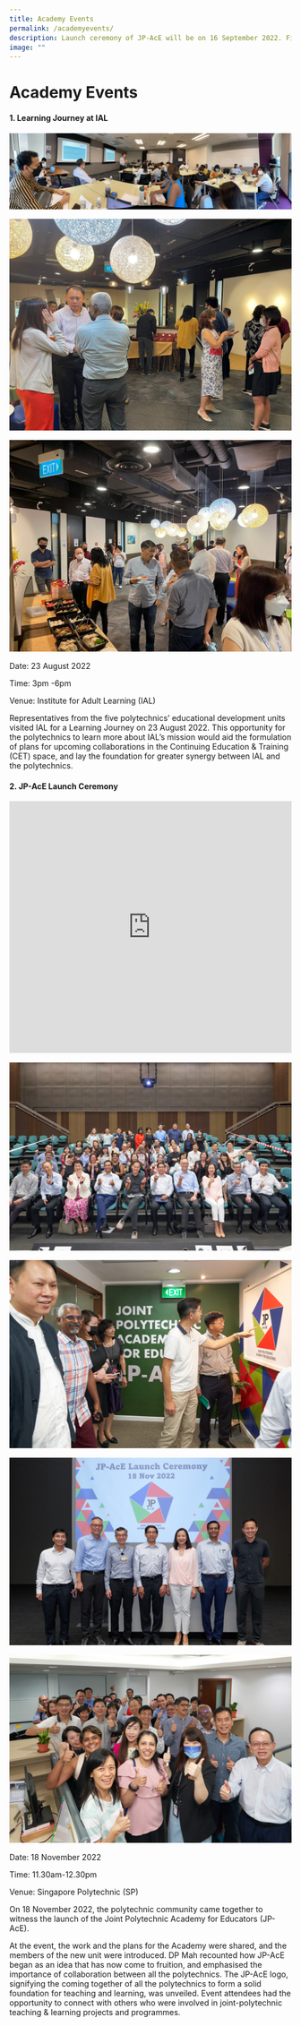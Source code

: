 ```yaml
---
title: Academy Events
permalink: /academyevents/
description: Launch ceremony of JP-AcE will be on 16 September 2022. Find out more!
image: ""
---
```

# Academy Events


#### 1. Learning Journey at IAL

![](/images/IALvisit1.jpeg)

![](/images/IALvisit2.jpeg)

![](/images/IALvisit3.jpeg)

Date: 23 August 2022

Time: 3pm -6pm

Venue: Institute for Adult Learning (IAL)

Representatives from the five polytechnics’ educational development units visited IAL for a Learning Journey on 23 August 2022. This opportunity for the polytechnics to learn more about IAL’s mission would aid the formulation of plans for upcoming collaborations in the Continuing Education & Training (CET) space, and lay the foundation for greater synergy between IAL and the polytechnics.

      

#### 2. JP-AcE Launch Ceremony 


<iframe width="100%" height="450" src="https://www.youtube.com/embed/Vel55c-4N3s?controls=0" title="YouTube video player" frameborder="0" allow="accelerometer; autoplay; clipboard-write; encrypted-media; gyroscope; picture-in-picture" allowfullscreen></iframe>

![](/images/20221118_JP-AcELaunch_0192.jpg)

![](/images/20221118_JP-AcELaunch_0216.jpg)

![](/images/20221118_JP-AcELaunch_0085.jpg)

![](/images/20221118_JP-AcELaunch_0240.jpg)

Date: 18 November 2022

Time: 11.30am-12.30pm

Venue: Singapore Polytechnic (SP)


On 18 November 2022, the polytechnic community came together to witness the launch of the Joint Polytechnic Academy for Educators (JP-AcE).

At the event, the work and the plans for the Academy were shared, and the members of the new unit were introduced. DP Mah recounted how JP-AcE began as an idea that has now come to fruition, and emphasised the importance of collaboration between all the polytechnics. The JP-AcE logo, signifying the coming together of all the polytechnics to form a solid foundation for teaching and learning, was unveiled. Event attendees had the opportunity to connect with others who were involved in joint-polytechnic teaching & learning projects and programmes.